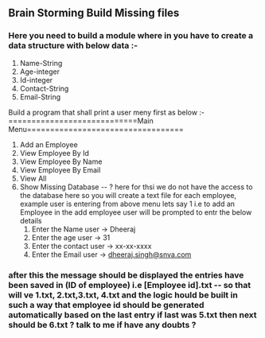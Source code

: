 ##  Brain Storming Build Missing files 
### Here you need to build a module where in you have to create a data structure with below data :- 

1. Name-String 
2. Age-integer
3. Id-integer
4. Contact-String 
5. Email-String 


Build a program that shall print a user meny first as below :- 
============================Main Menu==================================
1. Add an Employee
2. View Employee By Id 
3. View Employee By Name 
4. View Employee By Email
5. View All 
6. Show Missing Database -- ? here for thsi we do not have the access to the database here so you will create a text file for each employee, example 
user is entering from above menu lets say 1 i.e to add an Employee 
    in the add employee user will be prompted to entr the below details 
    1. Enter the Name 
    user ->  Dheeraj 
    2. Enter the age 
    user -> 31
    3. Enter the contact 
    user -> xx-xx-xxxx
    4. Enter the Email 
    user -> dheeraj.singh@snva.com

###    after this the message should be displayed the entries have been saved in (ID of employee) i.e [Employee id].txt -- so that will ve 1.txt, 2.txt,3.txt, 4.txt  and the logic hould be built in such a way that employee id should be generated automatically based on the last entry if last was 5.txt then next should be 6.txt ? talk to me if have any doubts ?
    
   
